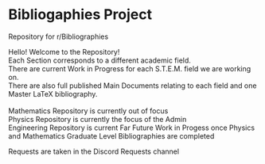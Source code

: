 # Bibliogaphies Project
Repository for r/Bibliographies

Hello! Welcome to the Repository! <br />
Each Section corresponds to a different academic field. <br />
There are current Work in Progress for each S.T.E.M. field we are working on. <br />
There are also full published Main Documents relating to each field and one Master LaTeX bibliography.<br />
<br />
Mathematics Repository is currently out of focus<br />
Physics Repository is currently the focus of the Admin<br />
Engineering Repository is current Far Future Work in Progess once Physics and Mathematics Graduate Level Bibliographies are completed <br />

Requests are taken in the Discord Requests channel<br />

